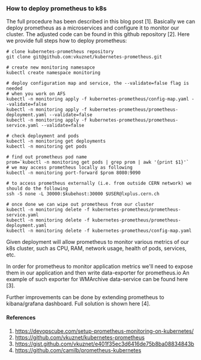 ### How to deploy prometheus to k8s
The full procedure has been described in this blog post [1].
Basically we can deploy prometheus as a microservices and
configure it to monitor our cluster. The adjusted code
can be found in this github repository [2]. Here we provide full steps
how to deploy prometheus:
```
# clone kubernetes-prometheus repository
git clone git@github.com:vkuznet/kubernetes-prometheus.git

# create new monitoring namesapce
kubectl create namespace monitoring

# deploy configuration map and service, the --validate=false flag is needed
# when you work on AFS
kubectl -n monitoring apply -f kubernetes-prometheus/config-map.yaml --validate=false
kubectl -n monitoring apply -f kubernetes-prometheus/prometheus-deployment.yaml --validate=false
kubectl -n monitoring apply -f kubernetes-prometheus/prometheus-service.yaml --validate=false

# check deployment and pods
kubectl -n monitoring get deployments
kubectl -n monitoring get pods

# find out prometheus pod name
prom=`kubectl -n monitoring get pods | grep prom | awk '{print $1}'`
# we may access prometheus locally as following
kubectl -n monitoring port-forward $prom 8080:9090

# to access prometheus externally (i.e. from outside CERN network) we should do the following
ssh -S none -L 30000:$kubehost:30000 $USER@lxplus.cern.ch

# once done we can wipe out prometheus from our cluster
kubectl -n monitoring delete -f kubernetes-prometheus/prometheus-service.yaml
kubectl -n monitoring delete -f kubernetes-prometheus/prometheus-deployment.yaml
kubectl -n monitoring delete -f kubernetes-prometheus/config-map.yaml
```

Given deployment will allow prometheus to monitor various metrics of our k8s
cluster, such as CPU, RAM, network usage, health of pods, services, etc.

In order for prometheus to monitor application metrics we'll need to expose
them in our application and then write data-exporter for prometheus.io
An example of such exporter for WMArchive data-service can be found here [3].

Further improvements can be done by extending prometheus to
kibana/grafana dashboard. Full solution is shown here [4].

#### References
1. https://devopscube.com/setup-prometheus-monitoring-on-kubernetes/
2. https://github.com/vkuznet/kubernetes-prometheus
3. https://gist.github.com/vkuznet/e401f35ec3d6416de75b8ba08834843b
4. https://github.com/camilb/prometheus-kubernetes
